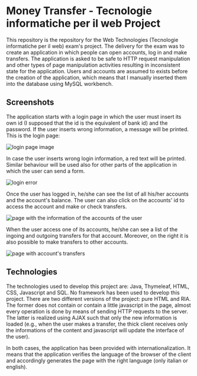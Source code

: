 # Money Transfer - Tecnologie informatiche per il web Project
This repository is the repository for the Web Technologies (Tecnologie informatiche per il web) exam's project. The delivery for the exam was to create an application in which people can open accounts, log in and make transfers. The application is asked to be safe to HTTP request manipulation and other types of page manipulation activities resulting in inconsistent state for the application. Users and accounts are assumed to exists before the creation of the application, which means that I manually inserted them into the database using MySQL workbench.

## Screenshots
The application starts with a login page in which the user must insert its own id (I supposed that the id is the equivalent of bank id) and the password. If the user inserts wrong information, a message will be printed. This is the login page:

![login page image](https://github.com/marcopetri98/MoneyTransfer_Java_TIW/blob/master/images/login.png)

In case the user inserts wrong login information, a red text will be printed. Similar behaviour will be used also for other parts of the application in which the user can send a form.

![login error](https://github.com/marcopetri98/MoneyTransfer_Java_TIW/blob/master/images/error.png)

Once the user has logged in, he/she can see the list of all his/her accounts and the account's balance. The user can also click on the accounts' id to access the account and make or check transfers.

![page with the information of the accounts of the user](https://github.com/marcopetri98/MoneyTransfer_Java_TIW/blob/master/images/account%20page.png)

When the user access one of its accounts, he/she can see a list of the ingoing and outgoing transfers for that account. Moreover, on the right it is also possible to make transfers to other accounts.

![page with account's transfers](https://github.com/marcopetri98/MoneyTransfer_Java_TIW/blob/master/images/account%20detail.png)

## Technologies
The technologies used to develop this project are: Java, Thymeleaf, HTML, CSS, Javascript and SQL. No framework has been used to develop this project. There are two different versions of the project: pure HTML and RIA. The former does not contain or contain a little javascript in the page, almost every operation is done by means of sending HTTP requests to the server. The latter is realized using AJAX such that only the new information is loaded (e.g., when the user makes a transfer, the thick client receives only the informations of the content and javascript will update the interface of the user).

In both cases, the application has been provided with internationalization. It means that the application verifies the language of the browser of the client and accordingly generates the page with the right language (only italian or english).
